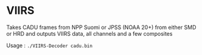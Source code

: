 # VIIRS

Takes CADU frames from NPP Suomi or JPSS (NOAA 20+) from either SMD or HRD and outputs VIIRS data, all channels and a few composites

Usage : `./VIIRS-Decoder cadu.bin`